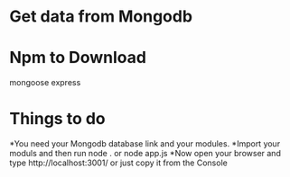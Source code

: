 # Get data from Mongodb

# Npm to Download
mongoose
express

# Things to do
*You need your Mongodb database link and your modules.
*Import your moduls and then run node . or node app.js
*Now open your browser and type http://localhost:3001/ or just copy it from the Console
